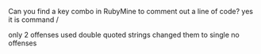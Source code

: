 Can you find a key combo in RubyMine to comment out a line of code?
yes it is command /

only 2 offenses used double quoted strings changed them to single no offenses
